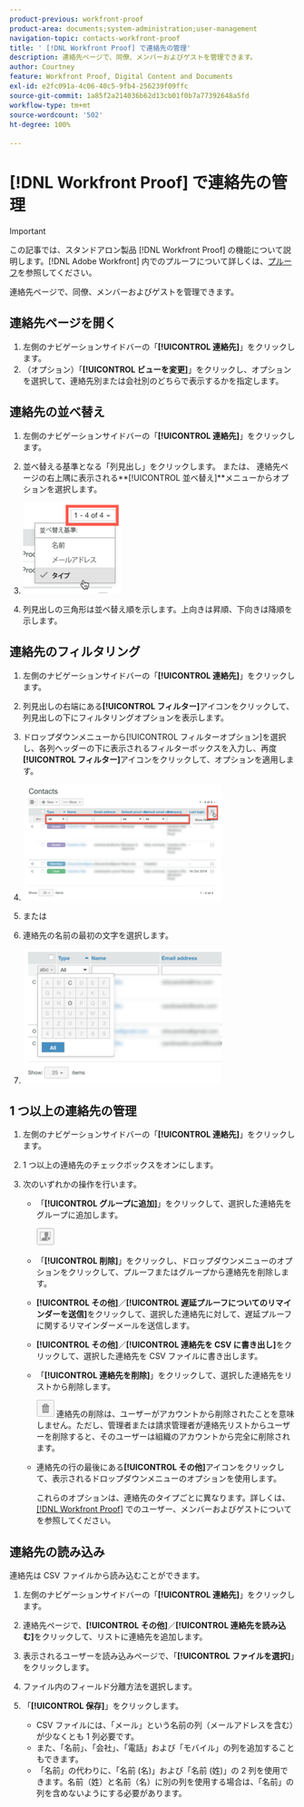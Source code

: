 ```yaml
---
product-previous: workfront-proof
product-area: documents;system-administration;user-management
navigation-topic: contacts-workfront-proof
title: ' [!DNL Workfront Proof] で連絡先の管理'
description: 連絡先ページで、同僚、メンバーおよびゲストを管理できます。
author: Courtney
feature: Workfront Proof, Digital Content and Documents
exl-id: e2fc091a-4c06-40c5-9fb4-256239f09ffc
source-git-commit: 1a85f2a214036b62d13cb01f0b7a77392648a5fd
workflow-type: tm+mt
source-wordcount: '502'
ht-degree: 100%

---
```


# [!DNL Workfront Proof] で連絡先の管理

>[!IMPORTANT]
>
>この記事では、スタンドアロン製品 [!DNL Workfront Proof] の機能について説明します。[!DNL Adobe Workfront] 内でのプルーフについて詳しくは、[プルーフ](../../../review-and-approve-work/proofing/proofing.md)を参照してください。

連絡先ページで、同僚、メンバーおよびゲストを管理できます。

## 連絡先ページを開く

1. 左側のナビゲーションサイドバーの「**[!UICONTROL 連絡先]**」をクリックします。
1. （オプション）「**[!UICONTROL ビューを変更]**」をクリックし、オプションを選択して、連絡先別または会社別のどちらで表示するかを指定します。

## 連絡先の並べ替え

1. 左側のナビゲーションサイドバーの「**[!UICONTROL 連絡先]**」をクリックします。
1. 並べ替える基準となる「列見出し」をクリックします。
または、
連絡先ページの右上隅に表示される**[!UICONTROL 並べ替え]**&#x200B;メニューからオプションを選択します。

1. ![Contacts_page-Sort_menu.png](assets/contacts-page-sort-menu.png)

1. 列見出しの三角形は並べ替え順を示します。上向きは昇順、下向きは降順を示します。

## 連絡先のフィルタリング

1. 左側のナビゲーションサイドバーの「**[!UICONTROL 連絡先]**」をクリックします。
1. 列見出しの右端にある&#x200B;**[!UICONTROL フィルター]**&#x200B;アイコンをクリックして、列見出しの下にフィルタリングオプションを表示します。
1. ドロップダウンメニューから[!UICONTROL フィルターオプション]を選択し、各列ヘッダーの下に表示されるフィルターボックスを入力し、再度&#x200B;**[!UICONTROL フィルター]**&#x200B;アイコンをクリックして、オプションを適用します。
1. ![Contacts_page-Filtering_options.png](assets/contacts-page-filtering-options-350x205.png)

1. または
1. 連絡先の名前の最初の文字を選択します。
1. ![Contacts_page-filtering_by_letter.png](assets/contacts-page-filtering-by-letter-350x238.png)

## 1 つ以上の連絡先の管理

1. 左側のナビゲーションサイドバーの「**[!UICONTROL 連絡先]**」をクリックします。
1. 1 つ以上の連絡先のチェックボックスをオンにします。
1. 次のいずれかの操作を行います。

   * 「**[!UICONTROL グループに追加]**」をクリックして、選択した連絡先をグループに追加します。

     ![Add_to_Group_btn.png](assets/add-to-group-btn.png)

   * 「**[!UICONTROL 削除]**」をクリックし、ドロップダウンメニューのオプションをクリックして、プルーフまたはグループから連絡先を削除します。
   * **[!UICONTROL その他]**／**[!UICONTROL 遅延プルーフについてのリマインダーを送信]**&#x200B;をクリックして、選択した連絡先に対して、遅延プルーフに関するリマインダーメールを送信します。

   * **[!UICONTROL その他]**／**[!UICONTROL 連絡先を CSV に書き出し]**&#x200B;をクリックして、選択した連絡先を CSV ファイルに書き出します。

   * 「**[!UICONTROL 連絡先を削除]**」をクリックして、選択した連絡先をリストから削除します。

     ![Trash_button.png](assets/trash-button.png)
連絡先の削除は、ユーザーがアカウントから削除されたことを意味しません。ただし、管理者または請求管理者が連絡先リストからユーザーを削除すると、そのユーザーは組織のアカウントから完全に削除されます。

   * 連絡先の行の最後にある&#x200B;**[!UICONTROL その他]**&#x200B;アイコンをクリックして、表示されるドロップダウンメニューのオプションを使用します。

     これらのオプションは、連絡先のタイプごとに異なります。詳しくは、[ [!DNL Workfront Proof]](../../../workfront-proof/wp-mnguserscontacts/contacts/use-members-guests.md) でのユーザー、メンバーおよびゲストについてを参照してください。

## 連絡先の読み込み

連絡先は CSV ファイルから読み込むことができます。

1. 左側のナビゲーションサイドバーの「**[!UICONTROL 連絡先]**」をクリックします。
1. 連絡先ページで、**[!UICONTROL その他]**／**[!UICONTROL 連絡先を読み込む]**&#x200B;をクリックして、リストに連絡先を追加します。

1. 表示されるユーザーを読み込みページで、「**[!UICONTROL ファイルを選択]**」をクリックします。
1. ファイル内のフィールド分離方法を選択します。
1. 「**[!UICONTROL 保存]**」をクリックします。

   * CSV ファイルには、「メール」という名前の列（メールアドレスを含む）が少なくとも 1 列必要です。
   * また、「名前」、「会社」、「電話」および「モバイル」の列を追加することもできます。
   * 「名前」の代わりに、「名前 (名)」および「名前 (姓)」の 2 列を使用できます。名前（姓）と名前（名）に別の列を使用する場合は、「名前」の列を含めないようにする必要があります。
